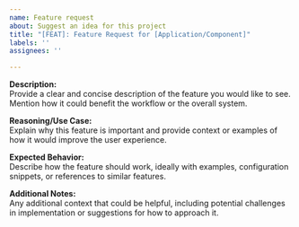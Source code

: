 ```yaml
---
name: Feature request
about: Suggest an idea for this project
title: "[FEAT]: Feature Request for [Application/Component]"
labels: ''
assignees: ''

---
```


**Description:**  
Provide a clear and concise description of the feature you would like to see. Mention how it could benefit the workflow or the overall system.

**Reasoning/Use Case:**  
Explain why this feature is important and provide context or examples of how it would improve the user experience. 

**Expected Behavior:**  
Describe how the feature should work, ideally with examples, configuration snippets, or references to similar features.

**Additional Notes:**  
Any additional context that could be helpful, including potential challenges in implementation or suggestions for how to approach it.
